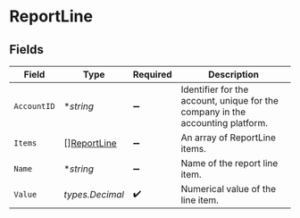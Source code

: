 # ReportLine


## Fields

| Field                                                                          | Type                                                                           | Required                                                                       | Description                                                                    |
| ------------------------------------------------------------------------------ | ------------------------------------------------------------------------------ | ------------------------------------------------------------------------------ | ------------------------------------------------------------------------------ |
| `AccountID`                                                                    | **string*                                                                      | :heavy_minus_sign:                                                             | Identifier for the account, unique for the company in the accounting platform. |
| `Items`                                                                        | [][ReportLine](../../models/shared/reportline.md)                              | :heavy_minus_sign:                                                             | An array of ReportLine items.                                                  |
| `Name`                                                                         | **string*                                                                      | :heavy_minus_sign:                                                             | Name of the report line item.                                                  |
| `Value`                                                                        | *types.Decimal*                                                                | :heavy_check_mark:                                                             | Numerical value of the line item.                                              |
